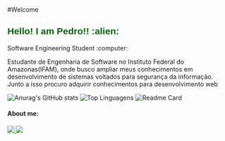 <body>
   #Welcome
   <br>
   
   
  <h2 style="color: #006400; font-family: 'Trebuchet MS', 'Lucida Sans Unicode', 'Lucida Grande', 'Lucida Sans', Arial, sans-serif;" >Hello! I am Pedro!! :alien: </h2>
  <p> Software Engineering Student :computer:</p>
   
   Estudante de Engenharia de Software no Instituto Federal do Amazonas(IFAM), onde busco ampliar meus conhecimentos em desenvolvimento de sistemas voltados para segurança da informação. Junto a isso procuro adquirir conhecimentos para desenvolvimento web
   
   ![Anurag's GitHub stats](https://github-readme-stats.vercel.app/api?username=pedrocarvalhosnk&theme=algolia&show_icons=true) 
   ![Top Linguagens](https://github-readme-stats.vercel.app/api/top-langs/?username=pedrocarvalhosnk&theme=algolia&layout=compact)
   ![Readme Card](https://github-readme-stats.vercel.app/api/pin/?username=pedrocarvalhosnk&theme=algolia&repo=github-readme-stats)
  
   
  <h4> About me:  <h4/>
     
   
  <a href="https://www.instagram.com/pedro_ow/" alt="Instagram" target="_blank">
      <img src="https://img.shields.io/badge/-Instagram-DF0174?style=for-the-badge&labelColor=DF0174&logo=instagram&logoColor=white&link=https://www.instagram.com/pedro_ow/">
      <a href="https://www.linkedin.com/in/pedro-carvalho-almeida-765942208/" alt="Instagram" target="_blank"> 
      <img src="https://img.shields.io/badge/LinkedIn-0077B5?style=for-the-badge&logo=linkedin&logoColor=white"> 
  </a>
     
     
 <body/>






       
    





